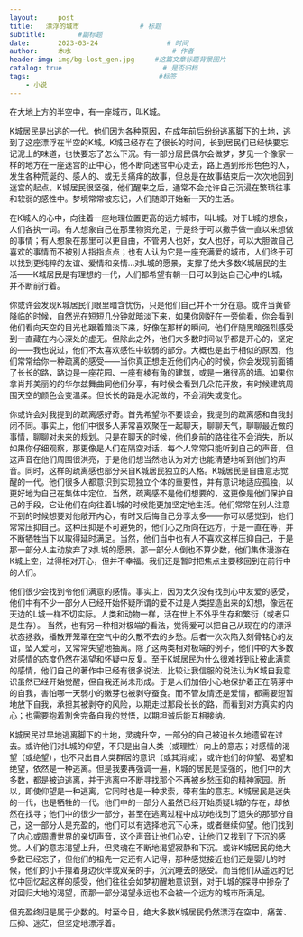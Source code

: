 ```yaml
---
layout:     post                       
title:   漂浮的城市               # 标题
subtitle:        #副标题
date:       2023-03-24                 # 时间
author:     木水                         # 作者
header-img: img/bg-lost_gen.jpg     #这篇文章标题背景图片
catalog: true                         # 是否归档
tags:                                #标签
    - 小说
---
```

在大地上方的半空中，有一座城市，叫K城。

K城居民是出逃的一代。他们因为各种原因，在成年前后纷纷逃离脚下的土地，逃到了这座漂浮在半空的K城。K城已经存在了很长的时间，长到居民们已经快要忘记泥土的味道，也快要忘了怎么下沉。有一部分居民偶尔会做梦，梦见一个像家一样的地方在一座迷宫的正中心，他不断向迷宫中心走去，路上遇到形形色色的人，发生各种荒诞的、感人的、或无关痛痒的故事，但总是在故事结束后一次次地回到迷宫的起点。K城居民很坚强，他们醒来之后，通常不会允许自己沉浸在繁琐往事和软弱的感性中。梦境常常被忘记，人们随即开始新一天的生活。

在K城人的心中，向往着一座地理位置更高的远方城市，叫L城。对于L城的想象，人们各执一词。有人想象自己在那里物资充足，于是终于可以撒手做一直以来想做的事情；有人想象在那里可以更自由，不管男人也好，女人也好，可以大胆做自己喜欢的事情而不被别人指指点点；也有人认为它是一座充满爱的城市，人们终于可以找到更纯粹的友谊、爱情和亲情…对L城的愿景，支撑了绝大多数K城居民的生活——K城居民是有理想的一代，人们都希望有朝一日可以到达自己心中的L城，并不断前行着。

你或许会发现K城居民们眼里暗含忧伤，只是他们自己并不十分在意。或许当黄昏降临的时候，自然光在短短几分钟就暗淡下来，如果你刚好在一旁偷看，你会看到他们看向天空的目光也跟着黯淡下来，好像在那样的瞬间，他们伴随黑暗强烈感受到一直藏在内心深处的虚无。但除此之外，他们大多数时间似乎都是开心的，坚定的——我也说过，他们不太喜欢感性中软弱的部分。大概也是出于相似的原因，他们常常给你一种疏离的感受——当你真正想走近他们内心的时候，你会发现前面铺了长长的路，路边是一座花园、一座有棱有角的建筑，或是一堵很高的墙。如果你拿肖邦美丽的的华尔兹舞曲同他们分享，有时候会看到几朵花开放，有时候建筑周围天空的颜色会变温柔。但长长的路是水泥做的，不会消失或变化。

你或许会对我提到的疏离感好奇。首先希望你不要误会，我提到的疏离感和自我封闭不同。事实上，他们中很多人非常喜欢聚在一起聊天，聊聊天气，聊聊最近做的事情，聊聊对未来的规划。只是在聊天的时候，他们身前的路往往不会消失，所以如果你仔细观察，那更像是人们在隔空对话，每个人常常只能听到自己的声音，但这声音在他们周围很洪亮，于是他们想当然地认为对方也能清楚地听到他们的声音。同时，这样的疏离感也部分来自K城居民独立的人格。K城居民是自由意志觉醒的一代。他们很多人都意识到实现独立个体的重要性，并有意识地适应孤独，以更好地为自己在集体中定位。当然，疏离感不是他们想要的，这更像是他们保护自己的手段，它让他们在向往着L城的时候能更加坚定地生活。他们常常在别人注意不到的时候想要对他敞开内心，有时又后悔自己分享太多——你可以感觉到，他们常常压抑自己。这种压抑是不可避免的，他们心之所向在远方，于是一直在等，并不断牺牲当下以取得延时满足。当然，他们当中也有人不喜欢这样压抑自己，于是那一部分人主动放弃了对L城的愿景。那一部分人倒也不算少数，他们集体漫游在K城上空，过得相对开心，但并不幸福。我们还是暂时把焦点主要移回到在前行中的人们。

他们很少会找到令他们满意的感情。事实上，因为太久没有找到心中友爱的感受，他们中有不少一部分人已经开始怀疑所谓的爱不过是人类捏造出来的幻想，像远在天边的L城一样不切实际。人类和动物一样，活在世上不外乎生存和繁衍（或者只是生存）。 当然，也有另一种相对极端的看法，觉得爱可以把自己从现在的的漂浮状态拯救，播散开笼罩在空气中的久散不去的乡愁。后者一次次陷入刻骨铭心的友谊，坠入爱河，又常常失望地抽离。除了这两类相对极端的例子，他们中的大多数对感情的态度仍然在渴望和怀疑中反复。至于K城居民为什么很难找到让彼此满意的感情，他们自己的著作中已经有很多说法，比较让我信服的说法认为K城自我意识虽然已经开始觉醒，但自我还尚未形成。于是人们加倍小心地保护着正在萌芽中的自我，害怕哪一天弱小的嫩芽也被剥夺蚕食。而不管友情还是爱情，都需要短暂地放下自我，承担其被剥夺的风险，以期走过那段长长的路，而看到对方真实的内心；也需要抱着割舍完备自我的觉悟，以期坦诚后能互相接纳。

K城居民过早地逃离脚下的土地，灵魂升空，一部分的自己被迫长久地遗留在过去。或许他们对L城的仰望，不只是出自人类（或理性）向上的意志；对感情的渴望（或绝望），也不只出自人类群居的意识（或其消减），或许他们的仰望、渴望和绝望，依然是一种逃离。但是我要再强调一遍，K城的居民是坚强的，他们中的大多数，都是被迫逃离，并于逃离中不断寻找那个不再被乡愁压抑的精神家园。所以，即使仰望是一种逃离，它同时也是一种求索，带有生的意志。K城居民是迷失的一代，也是牺牲的一代。他们中的一部分人虽然已经开始质疑L城的存在，却依然在找寻；他们中的很少一部分，甚至在逃离过程中成功地找到了遗失的那部分自己，这一部分人是充盈的，他们可以有选择地沉下心来，或者继续仰望。他们找到了内心或周遭世界的亲切声音，这个声音让他们心安，让他们又找到了下沉的感觉。人们的意志渴望上升，但灵魂在不断地渴望寂静和下沉。或许K城居民的绝大多数已经忘了，但他们的祖先一定还有人记得，那种感觉接近他们还是婴儿的时候，他们的小手攥着身边伙伴或双亲的手，沉沉睡去的感受。而当他们从遥远的记忆中回忆起这样的感受，他们往往会如梦初醒地意识到，对于L城的探寻中掺杂了对回归大地的渴望，而那一部分渴望永远也不会被一个远方的城市所满足。

但充盈终归是属于少数的。时至今日，绝大多数K城居民仍然漂浮在空中，痛苦、压抑、迷茫，但坚定地漂浮着。
